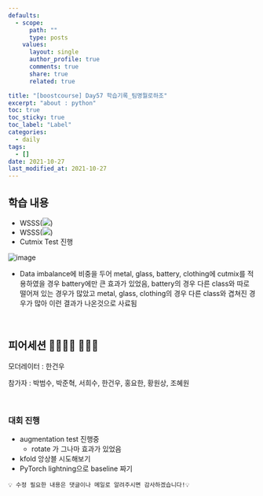 ```yaml
---
defaults:
  - scope:
      path: ""
      type: posts
    values:
      layout: single
      author_profile: true
      comments: true
      share: true
      related: true

title: "[boostcourse] Day57 학습기록_팀명뭘로하조"
excerpt: "about : python"
toc: true
toc_sticky: true
toc_label: "Label"
categories:
  - daily
tags:
  - []
date: 2021-10-27
last_modified_at: 2021-10-27
---
```


## 학습 내용

- WSSS(<a href="https://hongsusoo.github.io/ai_dlbasic/dl_wsss"><img src="https://img.shields.io/badge/-WSSS-red"/></a>)
- WSSS(<a href="https://hongsusoo.github.io/ai_models/md_hrnet"><img src="https://img.shields.io/badge/-HR Net-red"/></a>)
- Cutmix Test 진행

![image](https://user-images.githubusercontent.com/77658029/139884540-3981c9e8-4706-4896-b093-2bdac511be8c.png)

- Data imbalance에 비중을 두어 metal, glass, battery, clothing에 cutmix를 적용하였을 경우 battery에만 큰 효과가 있었음, battery의 경우 다른 class와 따로 떨어져 있는 경우가 많았고 metal, glass, clothing의 경우 다른 class와 겹쳐진 경우가 많아 이런 결과가 나온것으로 사료됨


<br>

## 피어세션 👨‍👨‍👦‍👦 👨‍👨‍👦

모더레이터 : 한건우

참가자 : 박범수, 박준혁, 서희수, 한건우, 홍요한, 황원상, 조혜원

<br>

### 대회 진행

- augmentation test 진행중
    - rotate 가 그나마 효과가 있었음
- kfold 앙상블 시도해보기
- PyTorch lightning으로 baseline 짜기

```
💡 수정 필요한 내용은 댓글이나 메일로 알려주시면 감사하겠습니다!💡 
```
